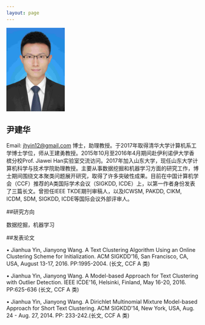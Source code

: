 ```yaml
---
layout: page
---
```


<img src="/images/JianhuaYin.jpg" class="floatpic" width="153" height="219">

## 尹建华

Email: jhyin12@gmail.com
博士，助理教授。于2017年取得清华大学计算机系工学博士学位，师从王建勇教授。2015年10月至2016年4月期间赴伊利诺伊大学香槟分校Prof. Jiawei Han实验室交流访问。2017年加入山东大学，现任山东大学计算机科学与技术学院助理教授。主要从事数据挖掘和机器学习方面的研究工作，博士期间围绕文本聚类问题展开研究，取得了许多突破性成果。目前在中国计算机学会（CCF）推荐的A类国际学术会议（SIGKDD, ICDE）上，以第一作者身份发表了三篇长文。曾担任IEEE TKDE期刊审稿人，以及ICWSM, PAKDD, CIKM, ICDM, SDM, SIGKDD, ICDE等国际会议外部评审人。

##研究方向

数据挖掘，机器学习

##发表论文

• Jianhua Yin, Jianyong Wang. A Text Clustering Algorithm Using an Online Clustering Scheme for Initialization. ACM SIGKDD’16, San Francisco, CA, USA, August 13-17, 2016. PP:1995-2004. (长文, CCF A 类)

• Jianhua Yin, Jianyong Wang. A Model-based Approach for Text Clustering with Outlier Detection. IEEE ICDE'16, Helsinki, Finland, May 16-20, 2016. PP:625-636 (长文, CCF A 类)

• Jianhua Yin, Jianyong Wang. A Dirichlet Multinomial Mixture Model-based Approach for Short Text Clustering. ACM SIGKDD'14, New York, USA, Aug. 24 - Aug. 27, 2014. PP: 233-242.(长文, CCF A 类)

